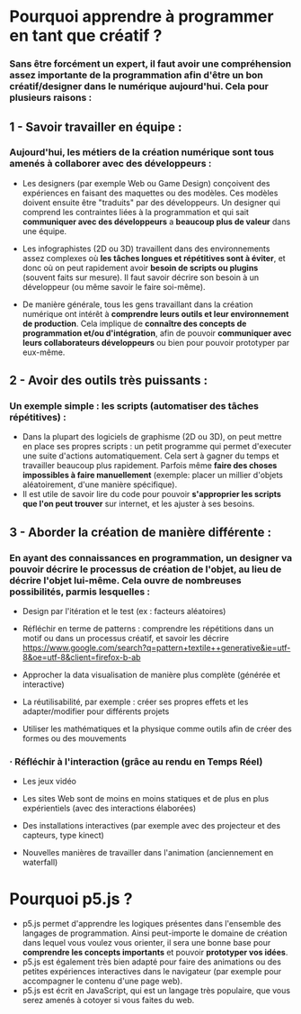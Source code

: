 # Pourquoi apprendre à programmer en tant que créatif ?
### Sans être forcément un expert, il faut avoir une compréhension assez importante de la programmation afin d'être un bon créatif/designer dans le numérique aujourd'hui. Cela pour plusieurs raisons :

## 1 - Savoir travailler en équipe :
### Aujourd'hui, les métiers de la création numérique sont tous amenés à collaborer avec des développeurs :
- Les designers (par exemple Web ou Game Design) conçoivent des expériences en faisant des maquettes ou des modèles. Ces modèles doivent ensuite être "traduits" par des développeurs. Un designer qui comprend les contraintes liées à la programmation et qui sait **communiquer avec des développeurs** a **beaucoup plus de valeur** dans une équipe.

- Les infographistes (2D ou 3D) travaillent dans des environnements assez complexes où **les tâches longues et répétitives sont à éviter**, et donc où on peut rapidement avoir **besoin de scripts ou plugins** (souvent faits sur mesure). Il faut savoir décrire son besoin à un développeur (ou même savoir le faire soi-même).

- De manière générale, tous les gens travaillant dans la création numérique ont intérêt à **comprendre leurs outils et leur environnement de production**. Cela implique de **connaître des concepts de programmation et/ou d'intégration**, afin de pouvoir **communiquer avec leurs collaborateurs développeurs** ou bien pour pouvoir prototyper par eux-même.

## 2 - Avoir des outils très puissants :
### Un exemple simple : les scripts (automatiser des tâches répétitives) :
- Dans la plupart des logiciels de graphisme (2D ou 3D), on peut mettre en place ses propres scripts : un petit programme qui permet d'executer une suite d'actions automatiquement. Cela sert à gagner du temps et travailler beaucoup plus rapidement. Parfois même **faire des choses impossibles à faire manuellement** (exemple: placer un millier d'objets aléatoirement, d'une manière spécifique).
- Il est utile de savoir lire du code pour pouvoir **s'approprier les scripts que l'on peut trouver** sur internet, et les ajuster à ses besoins.

## 3 - Aborder la création de manière différente :
### En ayant des connaissances en programmation, un designer va pouvoir **décrire le processus de création de l'objet, au lieu de décrire l'objet lui-même.** Cela ouvre de nombreuses possibilités, parmis lesquelles :
- Design par l'itération et le test (ex : facteurs aléatoires)

- Réfléchir en terme de patterns : comprendre les répétitions dans un motif ou dans un processus créatif, et savoir les décrire  
https://www.google.com/search?q=pattern+textile++generative&ie=utf-8&oe=utf-8&client=firefox-b-ab

- Approcher la data visualisation de manière plus complète (générée et interactive)  

- La réutilisabilité, par exemple : créer ses propres effets et les adapter/modifier pour différents projets  

- Utiliser les mathématiques et la physique comme outils afin de créer des formes ou des mouvements

### · Réfléchir à l'interaction (grâce au rendu en Temps Réel)

- Les jeux vidéo

- Les sites Web sont de moins en moins statiques et de plus en plus expérientiels (avec des interactions élaborées)

- Des installations interactives (par exemple avec des projecteur et des capteurs, type kinect)

- Nouvelles manières de travailler dans l'animation (anciennement en waterfall)

# Pourquoi p5.js ?
- p5.js permet d'apprendre les logiques présentes dans l'ensemble des langages de programmation. Ainsi peut-importe le domaine de création dans lequel vous voulez vous orienter, il sera une bonne base pour **comprendre les concepts importants** et pouvoir **prototyper vos idées**.
- p5.js est également très bien adapté pour faire des animations ou des petites expériences interactives dans le navigateur (par exemple pour accompagner le contenu d'une page web).
- p5.js est écrit en JavaScript, qui est un langage très populaire, que vous serez amenés à cotoyer si vous faites du web.